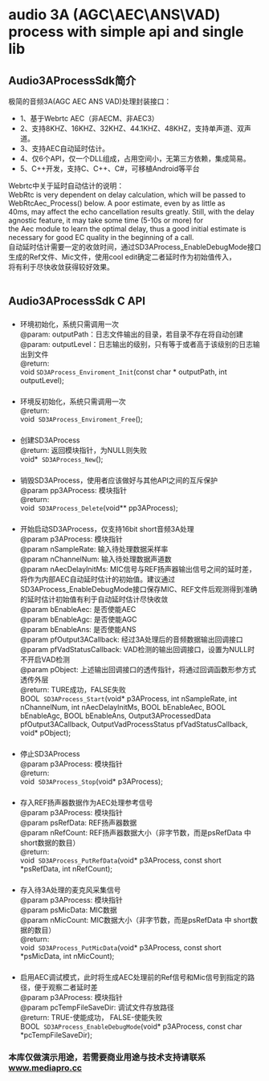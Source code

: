 # audio 3A (AGC\AEC\ANS\VAD) process with simple api and single lib


## Audio3AProcessSdk简介
极简的音频3A(AGC AEC ANS VAD)处理封装接口：

* 1、基于Webrtc AEC（非AECM、非AEC3）
* 2、支持8KHZ、16KHZ、32KHZ、44.1KHZ、48KHZ，支持单声道、双声道。
* 3、支持AEC自动延时估计。
* 4、仅6个API，仅一个DLL组成，占用空间小，无第三方依赖，集成简易。
* 5、C++开发，支持C、C++、C#，可移植Android等平台

Webrtc中关于延时自动估计的说明：<br>
WebRtc is very dependent on delay calculation, which will be passed to WebRtcAec_Process() below. A poor estimate, even by as little as<br>
40ms, may affect the echo cancellation results greatly. Still, with the delay agnostic feature, it may take some time (5-10s or more) for<br>
the Aec module to learn the optimal delay, thus a good initial estimate is necessary for good EC quality in the beginning of a call.<br>
自动延时估计需要一定的收敛时间，通过SD3AProcess_EnableDebugMode接口生成的Ref文件、Mic文件，使用cool edit确定二者延时作为初始值传入，<br>
将有利于尽快收敛获得较好效果。<br><br>

## Audio3AProcessSdk C API

### 
* 环境初始化，系统只需调用一次<br>
@param: outputPath：日志文件输出的目录，若目录不存在将自动创建<br>
@param: outputLevel：日志输出的级别，只有等于或者高于该级别的日志输出到文件<br>
@return: <br>
void  `SD3AProcess_Enviroment_Init`(const char * outputPath,  int outputLevel);

### 
* 环境反初始化，系统只需调用一次<br>
@return:<br>
void  `SD3AProcess_Enviroment_Free`();

### 
* 创建SD3AProcess<br>
@return: 返回模块指针，为NULL则失败<br>
void*  `SD3AProcess_New`();

### 
* 销毁SD3AProcess，使用者应该做好与其他API之间的互斥保护<br>
@param pp3AProcess: 模块指针<br>
@return: <br>
void  `SD3AProcess_Delete`(void** pp3AProcess);

### 
* 开始启动SD3AProcess，仅支持16bit short音频3A处理<br>
@param p3AProcess: 模块指针<br>
@param nSampleRate: 输入待处理数据采样率<br>
@param nChannelNum: 输入待处理数据声道数<br>
@param nAecDelayInitMs: MIC信号与REF扬声器输出信号之间的延时差，将作为内部AEC自动延时估计的初始值。建议通过SD3AProcess_EnableDebugMode接口保存MIC、REF文件后观测得到准确的延时估计初始值有利于自动延时估计尽快收敛<br>
@param bEnableAec: 是否使能AEC<br>
@param bEnableAgc: 是否使能AGC<br>
@param bEnableAns: 是否使能ANS<br>
@param pfOutput3ACallback: 经过3A处理后的音频数据输出回调接口<br>
@param pfVadStatusCallback: VAD检测的输出回调接口，设置为NULL时不开启VAD检测<br>
@param pObject: 上述输出回调接口的透传指针，将通过回调函数形参方式透传外层<br>
@return: TURE成功，FALSE失败<br>
BOOL  `SD3AProcess_Start`(void* p3AProcess, int nSampleRate, int nChannelNum, int nAecDelayInitMs, BOOL bEnableAec, BOOL bEnableAgc, BOOL bEnableAns, Output3AProcessedData pfOutput3ACallback, OutputVadProcessStatus pfVadStatusCallback, void* pObject);

### 
* 停止SD3AProcess<br>
@param p3AProcess: 模块指针<br>
@return: <br>
void  `SD3AProcess_Stop`(void* p3AProcess);


### 
* 存入REF扬声器数据作为AEC处理参考信号<br>
@param p3AProcess: 模块指针<br>
@param psRefData: REF扬声器数据<br>
@param nRefCount: REF扬声器数据大小（非字节数，而是psRefData 中 short数据的数目）<br>
@return: <br>
void  `SD3AProcess_PutRefData`(void* p3AProcess, const short *psRefData, int nRefCount);

### 
* 存入待3A处理的麦克风采集信号<br>
@param p3AProcess: 模块指针<br>
@param psMicData: MIC数据<br>
@param nMicCount: MIC数据大小（非字节数，而是psRefData 中 short数据的数目）<br>
@return: <br>
void  `SD3AProcess_PutMicData`(void* p3AProcess, const short *psMicData, int nMicCount);

### 
* 启用AEC调试模式，此时将生成AEC处理前的Ref信号和Mic信号到指定的路径，便于观察二者延时差<br>
@param p3AProcess: 模块指针<br>
@param pcTempFileSaveDir: 调试文件存放路径<br>
@return: TRUE-使能成功， FALSE-使能失败<br>
BOOL  `SD3AProcess_EnableDebugMode`(void* p3AProcess, const char *pcTempFileSaveDir);

### 本库仅做演示用途，若需要商业用途与技术支持请联系 www.mediapro.cc
